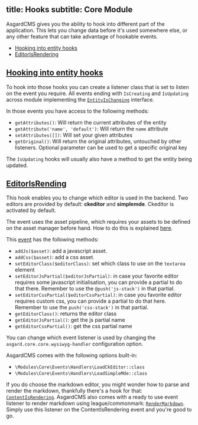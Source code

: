 title: Hooks
subtitle: Core Module
-------

AsgardCMS gives you the ability to hook into different part of the application. This lets you change data before it's used somewhere else, or any other feature that can take advantage of hookable events.

- [Hooking into entity hooks](#hooking-into-entity-hooks)
- [EditorIsRendering](#editor-is-rendering)

## <a class="anchor" name="hooking-into-entity-hooks" href="#hooking-into-entity-hooks">Hooking into entity hooks</a>

To hook into those hooks you can create a listener class that is set to listen on the event you require. All events ending with `IsCreating` and `IsUpdating` across module implementing the [`EntityIsChanging`](https://github.com/AsgardCms/Platform/blob/2.0/Modules/Core/Contracts/EntityIsChanging.php) interface.

In those events you have access to the following methods:

- `getAttributes()`: Will return the current attributes of the entity
- `getAttribute('name', 'default')`: Will return the `name` attribute
- `setAttributes([])`: Will set your given attributes
- `getOriginal()`: Will return the original attributes, untouched by other listeners. Optional parameter can be used to get a specific original key

The `IsUpdating` hooks will usually also have a method to get the entity being updated.

## <a class="anchor" name="editor-is-rendering" href="#editor-is-rendering">EditorIsRending</a>

This hook enables you to change which editor is used in the backend. Two editors are provided by default: **ckeditor** and **simplemde**. Ckeditor is activated by default.

The event uses the asset pipeline, which requires your assets to be defined on the asset manager before hand. How to do this is explained [here](/docs/v2/core-module/assetmanager).

This [event](https://github.com/AsgardCms/Platform/blob/2.0/Modules/Core/Events/EditorIsRendering.php) has the following methods:

- `addJs($asset)`: add a javascript asset.
- `addCss($asset)`: add a css asset.
- `setEditorClass($editorClass)`: set which class to use on the `textarea` element
- `setEditorJsPartial($editorJsPartial)`: in case your favorite editor requires some javascript initialisation, you can provide a partial to do that there. Remember to use the `@push('js-stack')` in that partial.
- `setEditorCssPartial($editorCssPartial)`: in case you favorite editor requires custom css, you can provide a partial to do that here. Remember to use the `push('css-stack')` in that partial.
- `getEditorClass()`: returns the editor class
- `getEditorJsPartial()`: get the js partial name
- `getEditorCssPartial()`: get the css partial name


You can change which event listener is used by changing the `asgard.core.core.wysiwyg-handler` configuration option.

AsgardCMS comes with the following options built-in:

- `\Modules\Core\Events\Handlers\LoadCkEditor::class`
- `\Modules\Core\Events\Handlers\LoadSimpleMde::class`

If you do choose the markdown editor, you might wonder how to parse and render the markdown, thankfully there's a hook for that: [`ContentIsRendering`](/docs/v2/page-module/page-hooks#content-is-rendering). AsgardCMS also comes with a ready to use event listener to render markdown using league/commonmark: [`RenderMarkdown`](https://github.com/AsgardCms/Platform/blob/2.0/Modules/Core/Events/Handlers/RenderMarkdown.php). Simply use this listener on the ContentIsRendering event and you're good to go.
